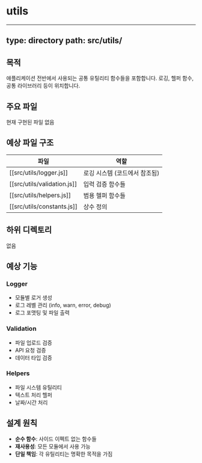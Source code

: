 # utils

---
type: directory
path: src/utils/
---

## 목적
애플리케이션 전반에서 사용되는 공통 유틸리티 함수들을 포함합니다. 로깅, 헬퍼 함수, 공통 라이브러리 등이 위치합니다.

## 주요 파일
현재 구현된 파일 없음

## 예상 파일 구조
| 파일 | 역할 |
|------|------|
| [[src/utils/logger.js]] | 로깅 시스템 (코드에서 참조됨) |
| [[src/utils/validation.js]] | 입력 검증 함수들 |
| [[src/utils/helpers.js]] | 범용 헬퍼 함수들 |
| [[src/utils/constants.js]] | 상수 정의 |

## 하위 디렉토리
없음

## 예상 기능

### Logger
- 모듈별 로거 생성
- 로그 레벨 관리 (info, warn, error, debug)
- 로그 포맷팅 및 파일 출력

### Validation
- 파일 업로드 검증
- API 요청 검증
- 데이터 타입 검증

### Helpers
- 파일 시스템 유틸리티
- 텍스트 처리 헬퍼
- 날짜/시간 처리

## 설계 원칙
- **순수 함수**: 사이드 이펙트 없는 함수들
- **재사용성**: 모든 모듈에서 사용 가능
- **단일 책임**: 각 유틸리티는 명확한 목적을 가짐
